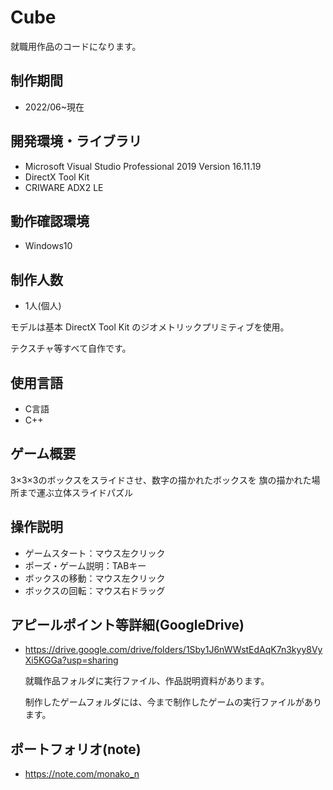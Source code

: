 # Cube
就職用作品のコードになります。

## 制作期間
- 2022/06~現在

## 開発環境・ライブラリ
- Microsoft Visual Studio Professional 2019 Version 16.11.19
- DirectX Tool Kit
- CRIWARE ADX2 LE

## 動作確認環境
- Windows10

## 制作人数
- 1人(個人)

モデルは基本 DirectX Tool Kit のジオメトリックプリミティブを使用。

テクスチャ等すべて自作です。

## 使用言語
- C言語
- C++

## ゲーム概要
3×3×3のボックスをスライドさせ、数字の描かれたボックスを
旗の描かれた場所まで運ぶ立体スライドパズル

## 操作説明
- ゲームスタート：マウス左クリック
- ポーズ・ゲーム説明：TABキー
- ボックスの移動：マウス左クリック
- ボックスの回転：マウス右ドラッグ

## アピールポイント等詳細(GoogleDrive)
- https://drive.google.com/drive/folders/1Sby1J6nWWstEdAqK7n3kyy8VyXi5KGGa?usp=sharing
  
  就職作品フォルダに実行ファイル、作品説明資料があります。
  
  制作したゲームフォルダには、今まで制作したゲームの実行ファイルがあります。

## ポートフォリオ(note)
- https://note.com/monako_n
  
